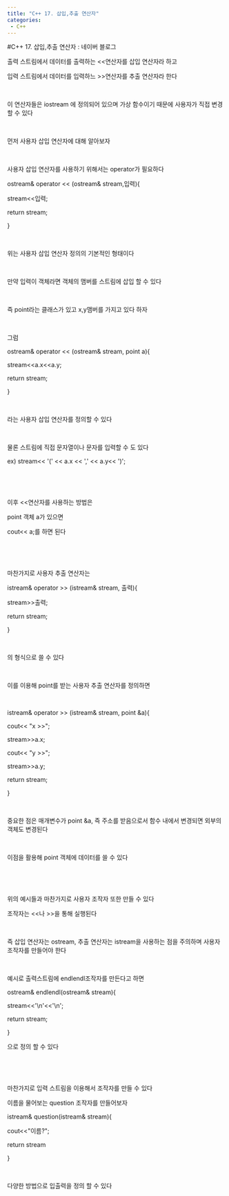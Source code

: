 ```yaml
---
title: "C++ 17. 삽입,추출 연산자"
categories:
 - C++
---
```

#C++ 17. 삽입,추출 연산자 : 네이버 블로그
<div class="wrap_rabbit pcol2 _param(1) _postViewArea221730988941" id="post-view221730988941">
<!-- Rabbit HTML --><div class="se-viewer se-theme-default" lang="ko-KR">
<!-- SE_DOC_HEADER_END -->
<div class="se-main-container">
<div class="se-component se-text se-l-default" id="SE-e01467a2-bc75-4830-8ff5-131d84ebeecb">
<div class="se-component-content">
<div class="se-section se-section-text se-l-default">
<div class="se-module se-module-text"><!-- SE-TEXT { --><p class="se-text-paragraph se-text-paragraph-align-" id="SE-382239ca-b551-4e08-a467-226c228451ff" style=""><span class="se-fs- se-ff-" id="SE-94aa183c-cb47-45e5-a8fd-2fd7f257a4fd" style="">출력 스트림에서 데이터를 출력하는 &lt;&lt;연산자를 삽입 연산자라 하고</span></p><!-- } SE-TEXT --><!-- SE-TEXT { --><p class="se-text-paragraph se-text-paragraph-align-" id="SE-91965eec-aab7-4684-8160-64449158208b" style=""><span class="se-fs- se-ff-" id="SE-d7659af0-883f-4135-86c2-e5e9252a48ff" style="">입력 스트림에서 데이터를 입력하느 &gt;&gt;연산자를 추출 연산자라 한다</span></p><!-- } SE-TEXT --><!-- SE-TEXT { --><p class="se-text-paragraph se-text-paragraph-align-" id="SE-32439441-f287-4338-bbb1-b51b189affc8" style=""><span class="se-fs- se-ff-" id="SE-b00c4b5d-11a6-4d4d-b1e5-acdbf0ad870e" style="">​</span></p><!-- } SE-TEXT --><!-- SE-TEXT { --><p class="se-text-paragraph se-text-paragraph-align-" id="SE-389458e8-ae4c-4942-80c2-1df5fcbfc6c1" style=""><span class="se-fs- se-ff-" id="SE-a3223730-67d4-4b64-8122-75601eeca1be" style="">이 연산자들은 iostream 에 정의되어 있으며 가상 함수이기 때문에 사용자가 직접 변경할 수 있다</span></p><!-- } SE-TEXT --><!-- SE-TEXT { --><p class="se-text-paragraph se-text-paragraph-align-" id="SE-3c08554d-971f-476f-b17a-f9cb6fc354f0" style=""><span class="se-fs- se-ff-" id="SE-016117dc-f2ab-4cf9-8a7f-0ad143291e4c" style="">​</span></p><!-- } SE-TEXT --><!-- SE-TEXT { --><p class="se-text-paragraph se-text-paragraph-align-" id="SE-6b57c5fe-5e56-4ce7-9991-ba0b1668f831" style=""><span class="se-fs- se-ff-" id="SE-64a97fbc-de42-481b-86e7-b7c0edd72c7e" style="">먼저 사용자 삽입 연산자에 대해 알아보자</span></p><!-- } SE-TEXT --><!-- SE-TEXT { --><p class="se-text-paragraph se-text-paragraph-align-" id="SE-1c10fcee-085e-442f-81d0-57da0b88419c" style=""><span class="se-fs- se-ff-" id="SE-8b06a6a7-6468-40e8-9d4c-52753bac9f43" style="">​</span></p><!-- } SE-TEXT --><!-- SE-TEXT { --><p class="se-text-paragraph se-text-paragraph-align-" id="SE-3b936735-7120-46e8-9657-00018694038b" style=""><span class="se-fs- se-ff-" id="SE-b5a17c2e-9bfd-4062-9298-0d2338e2df11" style="">사용자 삽입 연산자를 사용하기 위해서는 operator가 필요하다</span></p><!-- } SE-TEXT --><!-- SE-TEXT { --><p class="se-text-paragraph se-text-paragraph-align-" id="SE-37fbd78f-431c-4972-8444-9728f5fef78f" style=""><span class="se-fs- se-ff-" id="SE-0a2f97fd-be7a-4baa-ba30-71a89f16b451" style="">ostream&amp; operator &lt;&lt; (ostream&amp; stream,입력){</span></p><!-- } SE-TEXT --><!-- SE-TEXT { --><p class="se-text-paragraph se-text-paragraph-align-" id="SE-ea219055-613c-4337-b44d-e8d2d896f87f" style=""><span class="se-fs- se-ff-" id="SE-63f91c92-626d-4f1f-a37a-881c432133d7" style="">stream&lt;&lt;입력;</span></p><!-- } SE-TEXT --><!-- SE-TEXT { --><p class="se-text-paragraph se-text-paragraph-align-" id="SE-62aa2a45-e94a-4371-a8ef-df1c8fb40e28" style=""><span class="se-fs- se-ff-" id="SE-aafb35b1-3eb1-4ba8-899a-89b11135be2e" style=""> return stream;</span></p><!-- } SE-TEXT --><!-- SE-TEXT { --><p class="se-text-paragraph se-text-paragraph-align-" id="SE-3b8b1f8c-2141-495a-9947-457f8994ce3c" style=""><span class="se-fs- se-ff-" id="SE-c981fea1-42d8-40bd-8c93-f36511ca7aa3" style="">}</span></p><!-- } SE-TEXT --><!-- SE-TEXT { --><p class="se-text-paragraph se-text-paragraph-align-" id="SE-b24c9610-98ad-45d5-94be-c6b790dd3013" style=""><span class="se-fs- se-ff-" id="SE-60d25bf3-7958-40dc-9425-1480182437ee" style="">​</span></p><!-- } SE-TEXT --><!-- SE-TEXT { --><p class="se-text-paragraph se-text-paragraph-align-" id="SE-a80ecfcd-2ece-4e1f-b315-f59bdee77fa5" style=""><span class="se-fs- se-ff-" id="SE-4d1be94b-9fe8-4c6e-9b1d-e05439aecbce" style="">위는 사용자 삽입 연산자 정의의 기본적인 형태이다</span></p><!-- } SE-TEXT --><!-- SE-TEXT { --><p class="se-text-paragraph se-text-paragraph-align-" id="SE-f198f898-336d-46c0-9ba1-480a9c29dbcb" style=""><span class="se-fs- se-ff-" id="SE-6a676d78-638e-436d-b2f5-56aeefadb102" style="">​</span></p><!-- } SE-TEXT --><!-- SE-TEXT { --><p class="se-text-paragraph se-text-paragraph-align-" id="SE-2b4d5da2-ffaf-4af7-af35-5f37bd4ce98a" style=""><span class="se-fs- se-ff-" id="SE-36748192-91f4-43c7-87d0-95d3e84e8628" style="">만약 입력이 객체라면 객체의 맴버를 스트림에 삽입 할 수 있다</span></p><!-- } SE-TEXT --><!-- SE-TEXT { --><p class="se-text-paragraph se-text-paragraph-align-" id="SE-cc89e29f-ff2a-46b8-bd9c-cbbecad447bb" style=""><span class="se-fs- se-ff-" id="SE-deefca67-c498-4e89-955a-878bc5a02fd2" style="">​</span></p><!-- } SE-TEXT --><!-- SE-TEXT { --><p class="se-text-paragraph se-text-paragraph-align-" id="SE-1daa2ed9-28a2-4c64-ada0-efebcc7b34c8" style=""><span class="se-fs- se-ff-" id="SE-b5786c79-f481-48cb-a3e9-16ed008c2238" style="">즉 point라는 클래스가 있고 x,y맴버를 가지고 있다 하자</span></p><!-- } SE-TEXT --><!-- SE-TEXT { --><p class="se-text-paragraph se-text-paragraph-align-" id="SE-f8a096a8-db40-42ef-bb4e-a0897162412f" style=""><span class="se-fs- se-ff-" id="SE-c96a9dc1-31a7-4f5c-b542-c792ec9cae5a" style="">​</span></p><!-- } SE-TEXT --><!-- SE-TEXT { --><p class="se-text-paragraph se-text-paragraph-align-" id="SE-ccab27e6-fdb7-40d1-a3f2-bff886f19acb" style=""><span class="se-fs- se-ff-" id="SE-3d9cc76f-3014-4f16-ab46-9bf665ca8d50" style="">그럼 </span></p><!-- } SE-TEXT --><!-- SE-TEXT { --><p class="se-text-paragraph se-text-paragraph-align-" id="SE-e2cec492-295e-4b52-9e88-ae08cb0e275c" style=""><span class="se-fs- se-ff-" id="SE-0aec47f0-fb77-495d-9e19-53e1d5dd77aa" style="">ostream&amp; operator &lt;&lt; (ostream&amp; stream, point a){</span></p><!-- } SE-TEXT --><!-- SE-TEXT { --><p class="se-text-paragraph se-text-paragraph-align-" id="SE-bc36b310-efd2-4481-b502-2a2685deb316" style=""><span class="se-fs- se-ff-" id="SE-062898fd-bc47-41f5-b401-452d18fadddd" style="">stream&lt;&lt;a.x&lt;&lt;a.y;</span></p><!-- } SE-TEXT --><!-- SE-TEXT { --><p class="se-text-paragraph se-text-paragraph-align-" id="SE-230f0563-13d8-4c38-97b1-09bbb3bbe666" style=""><span class="se-fs- se-ff-" id="SE-6307ed56-c503-4a69-820d-3bcee447b5a0" style=""> return stream;</span></p><!-- } SE-TEXT --><!-- SE-TEXT { --><p class="se-text-paragraph se-text-paragraph-align-" id="SE-759b3234-7399-432f-9be9-b2c256b21b42" style=""><span class="se-fs- se-ff-" id="SE-a6fce101-a385-4cb5-8092-72e3e3a8cfe9" style="">}</span></p><!-- } SE-TEXT --><!-- SE-TEXT { --><p class="se-text-paragraph se-text-paragraph-align-" id="SE-7962f38e-fe40-479c-964b-556f9d53c605" style=""><span class="se-fs- se-ff-" id="SE-c16338cf-b4d6-42e4-9365-0e07649474d0" style="">​</span></p><!-- } SE-TEXT --><!-- SE-TEXT { --><p class="se-text-paragraph se-text-paragraph-align-" id="SE-5af2dd2f-5d9a-433a-8d08-f71b08dec792" style=""><span class="se-fs- se-ff-" id="SE-06324233-4be1-4830-9ac7-0ea86e01fba5" style="">라는 사용자 삽입 연산자를 정의할 수 있다</span></p><!-- } SE-TEXT --><!-- SE-TEXT { --><p class="se-text-paragraph se-text-paragraph-align-" id="SE-33a37d2a-ff84-464c-8043-9969ef74ac88" style=""><span class="se-fs- se-ff-" id="SE-d4a601c4-5be5-4077-a509-8d2eb9353d7f" style="">​</span></p><!-- } SE-TEXT --><!-- SE-TEXT { --><p class="se-text-paragraph se-text-paragraph-align-" id="SE-4f34e4bb-4cbc-4715-834b-f98cd2109700" style=""><span class="se-fs- se-ff-" id="SE-a65a6f07-e5ee-4536-8afb-37d8e40febbb" style="">물론 스트림에 직접 문자열이나 문자를 입력할 수 도 있다</span></p><!-- } SE-TEXT --><!-- SE-TEXT { --><p class="se-text-paragraph se-text-paragraph-align-" id="SE-e1b61e0c-7bd9-4a47-a1ca-e3012b40bf5e" style=""><span class="se-fs- se-ff-" id="SE-98154fb7-d33e-4fa0-8305-5a14c9ac7f15" style="">ex) stream&lt;&lt; '(' &lt;&lt; a.x &lt;&lt; ',' &lt;&lt; a.y&lt;&lt; ')';</span></p><!-- } SE-TEXT --><!-- SE-TEXT { --><p class="se-text-paragraph se-text-paragraph-align-" id="SE-212b51dd-139e-4677-a1c6-2248eedd16ae" style=""><span class="se-fs- se-ff-" id="SE-0ce019b8-c327-492f-8ef2-e7a4c5784510" style="">​</span></p><!-- } SE-TEXT --><!-- SE-TEXT { --><p class="se-text-paragraph se-text-paragraph-align-" id="SE-8abc623b-0ff7-4334-9f3c-51eda8811044" style=""><span class="se-fs- se-ff-" id="SE-986125b8-f33c-462d-b084-6d38ae56ae9d" style="">​</span></p><!-- } SE-TEXT --><!-- SE-TEXT { --><p class="se-text-paragraph se-text-paragraph-align-" id="SE-0e8dcccb-c0e7-4772-bbc8-49d04d6711a1" style=""><span class="se-fs- se-ff-" id="SE-15769c4e-5205-471c-b278-a569516c25b5" style="">이후 &lt;&lt;연산자를 사용하는 방법은</span></p><!-- } SE-TEXT --><!-- SE-TEXT { --><p class="se-text-paragraph se-text-paragraph-align-" id="SE-5ea998c5-dbee-48ea-9db9-627f3417c85d" style=""><span class="se-fs- se-ff-" id="SE-628e13d8-22c1-4db3-82e1-a7896231426e" style="">point 객체 a가 있으면</span></p><!-- } SE-TEXT --><!-- SE-TEXT { --><p class="se-text-paragraph se-text-paragraph-align-" id="SE-095d3600-b386-4b92-909d-7c4f5babdca1" style=""><span class="se-fs- se-ff-" id="SE-3b383e4a-7e75-4244-b4bb-b321c16feeb2" style="">cout&lt;&lt; a;를 하면 된다</span></p><!-- } SE-TEXT --><!-- SE-TEXT { --><p class="se-text-paragraph se-text-paragraph-align-" id="SE-0468647d-fbf4-482e-84d5-1f22b50b8269" style=""><span class="se-fs- se-ff-" id="SE-5f00fe04-e3c5-41ea-89cd-47de477df57c" style="">​</span></p><!-- } SE-TEXT --><!-- SE-TEXT { --><p class="se-text-paragraph se-text-paragraph-align-" id="SE-8504fa10-51c7-4252-bd6f-9da304d38ab3" style=""><span class="se-fs- se-ff-" id="SE-9f2ac328-917c-4325-a6c9-91ec5ffcdc7d" style="">​</span></p><!-- } SE-TEXT --><!-- SE-TEXT { --><p class="se-text-paragraph se-text-paragraph-align-" id="SE-9a078271-fb97-4fb3-b034-eb84a40b44f7" style=""><span class="se-fs- se-ff-" id="SE-3ed95519-9832-4abd-b928-27274e827aeb" style="">마찬가지로 사용자 추출 연산자는</span></p><!-- } SE-TEXT --><!-- SE-TEXT { --><p class="se-text-paragraph se-text-paragraph-align-" id="SE-e054b36a-62ce-491e-bfc5-feb6debbada9" style=""><span class="se-fs- se-ff-" id="SE-3107d630-0fee-4028-8db2-d64199275b9e" style="">istream&amp; operator &gt;&gt; (istream&amp; stream, 출력){</span></p><!-- } SE-TEXT --><!-- SE-TEXT { --><p class="se-text-paragraph se-text-paragraph-align-" id="SE-db19d1d7-c514-4151-b01a-0e58eb3e528b" style=""><span class="se-fs- se-ff-" id="SE-90240338-4a19-42c3-a14a-ea23a8f2b7b0" style="">stream&gt;&gt;출력;</span></p><!-- } SE-TEXT --><!-- SE-TEXT { --><p class="se-text-paragraph se-text-paragraph-align-" id="SE-8eb2071f-77ba-4d7c-babd-d98fde553a7e" style=""><span class="se-fs- se-ff-" id="SE-d408e6b4-c295-493e-bdb0-f1a0e9c357b0" style=""> return stream;</span></p><!-- } SE-TEXT --><!-- SE-TEXT { --><p class="se-text-paragraph se-text-paragraph-align-" id="SE-7a2dd2a4-ba5f-4a62-a3cf-6a829dd5d391" style=""><span class="se-fs- se-ff-" id="SE-882374f6-e5c8-46cd-958d-b2cb69cbbcce" style="">}</span></p><!-- } SE-TEXT --><!-- SE-TEXT { --><p class="se-text-paragraph se-text-paragraph-align-" id="SE-9d235780-4fae-4b1e-95d6-7ce399335922" style=""><span class="se-fs- se-ff-" id="SE-9d853f5b-7b04-402e-9501-36f985d28945" style="">​</span></p><!-- } SE-TEXT --><!-- SE-TEXT { --><p class="se-text-paragraph se-text-paragraph-align-" id="SE-8ae40f49-4391-4d07-b278-c51454ce6f15" style=""><span class="se-fs- se-ff-" id="SE-3cabd9bc-08b7-4e39-a169-b4be4c75cd05" style="">의 형식으로 쓸 수 있다</span></p><!-- } SE-TEXT --><!-- SE-TEXT { --><p class="se-text-paragraph se-text-paragraph-align-" id="SE-b7cc24d1-63c9-46be-85fe-76ff71dc11d8" style=""><span class="se-fs- se-ff-" id="SE-3137dfb0-d4e6-48d4-8ffa-74b2660e7dbe" style="">​</span></p><!-- } SE-TEXT --><!-- SE-TEXT { --><p class="se-text-paragraph se-text-paragraph-align-" id="SE-3556c67f-3ce9-4af1-ae9e-ac65db832e52" style=""><span class="se-fs- se-ff-" id="SE-8be57300-25e7-4430-9f22-c527f6ed3a28" style="">이를 이용해 point를 받는 사용자 추출 연산자를 정의하면</span></p><!-- } SE-TEXT --><!-- SE-TEXT { --><p class="se-text-paragraph se-text-paragraph-align-" id="SE-72d23ba9-5e8a-4f01-a2dc-0362f3b137aa" style=""><span class="se-fs- se-ff-" id="SE-dbac1292-6d1e-4d7e-b063-9673f799e3af" style="">​</span></p><!-- } SE-TEXT --><!-- SE-TEXT { --><p class="se-text-paragraph se-text-paragraph-align-" id="SE-61088c9e-26b5-42a5-ae07-f9e70c7426d2" style=""><span class="se-fs- se-ff-" id="SE-f1947340-6de3-4b49-ba4f-9986b858edb8" style="">istream&amp; operator &gt;&gt; (istream&amp; stream, point &amp;a){</span></p><!-- } SE-TEXT --><!-- SE-TEXT { --><p class="se-text-paragraph se-text-paragraph-align-" id="SE-8f68aa4a-71bc-4271-b42c-923ec4e06fe7" style=""><span class="se-fs- se-ff-" id="SE-0bd13c2c-40ca-4f9e-ba14-41e5d8a1de76" style="">cout&lt;&lt; "x &gt;&gt;";</span></p><!-- } SE-TEXT --><!-- SE-TEXT { --><p class="se-text-paragraph se-text-paragraph-align-" id="SE-c4ed8ec9-18eb-4765-a4e3-a26a64c9029a" style=""><span class="se-fs- se-ff-" id="SE-9e6763e9-9616-43b2-b095-cacb1fcc8b3d" style="">stream&gt;&gt;a.x;</span></p><!-- } SE-TEXT --><!-- SE-TEXT { --><p class="se-text-paragraph se-text-paragraph-align-" id="SE-cfb0cee6-7362-4d26-afe3-70c7398786d2" style=""><span class="se-fs- se-ff-" id="SE-b4113eed-5be3-4565-8a12-423aaaec87b9" style="">cout&lt;&lt; "y &gt;&gt;";</span></p><!-- } SE-TEXT --><!-- SE-TEXT { --><p class="se-text-paragraph se-text-paragraph-align-" id="SE-5d9f971c-3754-4e37-92b3-fa7b9393ec8a" style=""><span class="se-fs- se-ff-" id="SE-cfa2e384-4e4a-4bb5-8ff4-2931be892437" style="">stream&gt;&gt;a.y;</span></p><!-- } SE-TEXT --><!-- SE-TEXT { --><p class="se-text-paragraph se-text-paragraph-align-" id="SE-f2b4be0d-3506-47dd-b01f-4de88a85ad9c" style=""><span class="se-fs- se-ff-" id="SE-f742ecad-329f-4a14-a518-630d4173dc5f" style=""> return stream;</span></p><!-- } SE-TEXT --><!-- SE-TEXT { --><p class="se-text-paragraph se-text-paragraph-align-" id="SE-d458ccf9-7390-4705-8d80-0d70aa638233" style=""><span class="se-fs- se-ff-" id="SE-290ab1ce-b6fc-4803-9f53-f7b8956ea6aa" style="">}</span></p><!-- } SE-TEXT --><!-- SE-TEXT { --><p class="se-text-paragraph se-text-paragraph-align-" id="SE-98f91633-3e21-41f2-a94f-ba0b6a524433" style=""><span class="se-fs- se-ff-" id="SE-421468da-012f-4e67-a663-02be5e72ff69" style="">​</span></p><!-- } SE-TEXT --><!-- SE-TEXT { --><p class="se-text-paragraph se-text-paragraph-align-" id="SE-ec5fdb2c-6e22-4ea1-b8f4-49c5f53584cb" style=""><span class="se-fs- se-ff-" id="SE-93fe26f7-1cad-4ad7-b443-005464c70539" style="">중요한 점은 매개변수가 point &amp;a, 즉 주소를 받음으로서 함수 내에서 변경되면 외부의 객체도 변경된다</span></p><!-- } SE-TEXT --><!-- SE-TEXT { --><p class="se-text-paragraph se-text-paragraph-align-" id="SE-d687e378-c60f-42a2-8ce1-01f583a27e01" style=""><span class="se-fs- se-ff-" id="SE-908f8baf-ec24-4f04-99ce-91e238db18e1" style="">​</span></p><!-- } SE-TEXT --><!-- SE-TEXT { --><p class="se-text-paragraph se-text-paragraph-align-" id="SE-d30d8463-4640-4dc8-8224-fabc3c6bfcc1" style=""><span class="se-fs- se-ff-" id="SE-d46c2847-f03a-43a2-838d-fb9da924b5bc" style="">이점을 활용해 point 객체에 데이터를 쓸 수 있다</span></p><!-- } SE-TEXT --><!-- SE-TEXT { --><p class="se-text-paragraph se-text-paragraph-align-" id="SE-93df50e7-07eb-4ca9-8d2a-f1e2fce8e585" style=""><span class="se-fs- se-ff-" id="SE-163eb581-a737-4247-82ad-b177c9757cae" style="">​</span></p><!-- } SE-TEXT --><!-- SE-TEXT { --><p class="se-text-paragraph se-text-paragraph-align-" id="SE-424842df-a0fe-48e2-a379-63647a37d9c6" style=""><span class="se-fs- se-ff-" id="SE-4dae7061-ff95-46be-9ef7-7c6fd8ebe840" style="">​</span></p><!-- } SE-TEXT --><!-- SE-TEXT { --><p class="se-text-paragraph se-text-paragraph-align-" id="SE-84ef1293-f4c5-4d7f-a47f-997067b0b527" style=""><span class="se-fs- se-ff-" id="SE-3ae1d6a1-b035-4518-b0fd-4e1a2100aaef" style="">위의 예시들과 마찬가지로 사용자 조작자 또한 만들 수 있다</span></p><!-- } SE-TEXT --><!-- SE-TEXT { --><p class="se-text-paragraph se-text-paragraph-align-" id="SE-3d5e3ebc-8427-420e-82c5-6365e2f66102" style=""><span class="se-fs- se-ff-" id="SE-7990287f-367e-494f-b3b3-f4b6b516f45d" style="">조작자는 &lt;&lt;나 &gt;&gt;을 통해 실행된다</span></p><!-- } SE-TEXT --><!-- SE-TEXT { --><p class="se-text-paragraph se-text-paragraph-align-" id="SE-52977904-61cd-45cd-a66a-305db02f4237" style=""><span class="se-fs- se-ff-" id="SE-48f558e9-0fa8-46dd-bef8-a3706392ee45" style="">​</span></p><!-- } SE-TEXT --><!-- SE-TEXT { --><p class="se-text-paragraph se-text-paragraph-align-" id="SE-cf3d3d82-8edf-4d2e-a95a-d14e3e285305" style=""><span class="se-fs- se-ff-" id="SE-40ff7018-6784-46af-930e-f9fb7913653f" style="">즉 삽입 연산자는 ostream, 추출 연산자는 istream을 사용하는 점을 주의하며 사용자 조작자를 만들어야 한다</span></p><!-- } SE-TEXT --><!-- SE-TEXT { --><p class="se-text-paragraph se-text-paragraph-align-" id="SE-1a8653c6-ae75-4d50-be15-0b074ee547eb" style=""><span class="se-fs- se-ff-" id="SE-3994fb8c-ed94-4d08-86e0-6589d3ebea94" style="">​</span></p><!-- } SE-TEXT --><!-- SE-TEXT { --><p class="se-text-paragraph se-text-paragraph-align-" id="SE-61afe325-895c-4fda-b35a-4b733da59ebf" style=""><span class="se-fs- se-ff-" id="SE-5dc2175f-bbed-42eb-8e57-4084d165aadc" style="">예시로 출력스트림에 endlendl조작자를 만든다고 하면</span></p><!-- } SE-TEXT --><!-- SE-TEXT { --><p class="se-text-paragraph se-text-paragraph-align-" id="SE-7859c0ee-0d98-4f71-a73c-cb44b39568fd" style=""><span class="se-fs- se-ff-" id="SE-cef55ab8-91f1-487a-9e1c-e1a836aa4ea4" style="">ostream&amp; endlendl(ostream&amp; stream){</span></p><!-- } SE-TEXT --><!-- SE-TEXT { --><p class="se-text-paragraph se-text-paragraph-align-" id="SE-84380feb-0878-4b28-b3d9-2f75ea07c271" style=""><span class="se-fs- se-ff-" id="SE-1cc8e7cd-f921-463b-8601-362c485a74ee" style=""> stream&lt;&lt;'\n'&lt;&lt;'\n';</span></p><!-- } SE-TEXT --><!-- SE-TEXT { --><p class="se-text-paragraph se-text-paragraph-align-" id="SE-202c2b06-19fc-452e-98d7-6de89f70ed27" style=""><span class="se-fs- se-ff-" id="SE-d1376981-7252-4064-b194-85183dba52a7" style=""> return stream;</span></p><!-- } SE-TEXT --><!-- SE-TEXT { --><p class="se-text-paragraph se-text-paragraph-align-" id="SE-43ca8389-ed12-4a0a-9232-930db5911c4b" style=""><span class="se-fs- se-ff-" id="SE-d206f224-7872-4f55-a292-d171c1551921" style="">}</span></p><!-- } SE-TEXT --><!-- SE-TEXT { --><p class="se-text-paragraph se-text-paragraph-align-" id="SE-dae03b7c-54a1-47a1-a755-0bc5d7e87541" style=""><span class="se-fs- se-ff-" id="SE-2a35e24d-1d13-410e-ae6a-b6f9ac087c76" style="">으로 정의 할 수 있다</span></p><!-- } SE-TEXT --><!-- SE-TEXT { --><p class="se-text-paragraph se-text-paragraph-align-" id="SE-b02c8e77-c1ff-47dd-ad58-a5bb12395e2e" style=""><span class="se-fs- se-ff-" id="SE-34d693fa-5439-4788-b66e-c4af574b1822" style="">​</span></p><!-- } SE-TEXT --><!-- SE-TEXT { --><p class="se-text-paragraph se-text-paragraph-align-" id="SE-2106e64e-7506-4eb2-b628-6d1d7acf95e3" style=""><span class="se-fs- se-ff-" id="SE-89b4eb62-abd1-4d83-a356-b6a0ee8a65a9" style="">​</span></p><!-- } SE-TEXT --><!-- SE-TEXT { --><p class="se-text-paragraph se-text-paragraph-align-" id="SE-b1d6cd7c-cec7-4c90-ad66-069f5e531fcf" style=""><span class="se-fs- se-ff-" id="SE-6ea7a409-f8ca-4916-8523-917ff19681aa" style="">마찬가지로 입력 스트림을 이용해서 조작자를 만들 수 있다</span></p><!-- } SE-TEXT --><!-- SE-TEXT { --><p class="se-text-paragraph se-text-paragraph-align-" id="SE-9c8da18e-7479-4bd3-8d08-8cc3facee48b" style=""><span class="se-fs- se-ff-" id="SE-c381ef5a-30fc-46d9-87d2-7bb57749396e" style="">이름을 물어보는 question 조작자를 만들어보자</span></p><!-- } SE-TEXT --><!-- SE-TEXT { --><p class="se-text-paragraph se-text-paragraph-align-" id="SE-9e5ae0d3-b0bc-44cc-be57-292d126d709d" style=""><span class="se-fs- se-ff-" id="SE-ca43e2e5-3979-4e69-8aa7-cd716eb4f95d" style="">istream&amp; question(istream&amp; stream){</span></p><!-- } SE-TEXT --><!-- SE-TEXT { --><p class="se-text-paragraph se-text-paragraph-align-" id="SE-9f05edf1-e975-4a9a-8096-96a58b0dbbbe" style=""><span class="se-fs- se-ff-" id="SE-2fa7b47e-ad75-4612-ae56-5a5a0b1602ce" style=""> cout&lt;&lt;"이름?";</span></p><!-- } SE-TEXT --><!-- SE-TEXT { --><p class="se-text-paragraph se-text-paragraph-align-" id="SE-bc0e8f25-0430-4238-ae35-30f3612119d2" style=""><span class="se-fs- se-ff-" id="SE-850f27f4-7417-4aae-8609-f1cfdd8c9009" style=""> return stream</span></p><!-- } SE-TEXT --><!-- SE-TEXT { --><p class="se-text-paragraph se-text-paragraph-align-" id="SE-842f1ff5-1f4c-4536-bbb1-4f6858e462c4" style=""><span class="se-fs- se-ff-" id="SE-2bee5b82-b496-4a18-a840-311a252d5c47" style="">}</span></p><!-- } SE-TEXT --><!-- SE-TEXT { --><p class="se-text-paragraph se-text-paragraph-align-" id="SE-a6647f1b-d2cb-4dc0-bade-21c33d677595" style=""><span class="se-fs- se-ff-" id="SE-fdc0b3bc-3af8-4320-b265-c678ac32fab1" style="">​</span></p><!-- } SE-TEXT --><!-- SE-TEXT { --><p class="se-text-paragraph se-text-paragraph-align-" id="SE-b4cae67a-7259-494d-97cd-4adf70501ab9" style=""><span class="se-fs- se-ff-" id="SE-486adb1a-2d2e-4c07-a9a5-0d0658b03feb" style="">다양한 방법으로 입출력을 정의 할 수 있다</span></p><!-- } SE-TEXT --></div>
</div>
</div>
</div> </div>
</div>
</div>